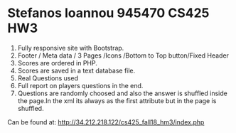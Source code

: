 # Stefanos Ioannou 945470  CS425 HW3
1. Fully responsive site with Bootstrap.
2. Footer / Meta data / 3 Pages /Icons /Bottom to Top button/Fixed Header
3. Scores are ordered in PHP.
4. Scores are saved in a text database file. 
5. Real Questions used
6. Full report on players questions in the end.
7. Questions are randomly choosed and also the answer is shuffled inside the page.In the xml 
its always as the first attribute but in the page is shuffled.

Can be found at:
http://34.212.218.122/cs425_fall18_hm3/index.php
